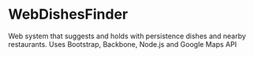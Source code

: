 # WebDishesFinder
Web system that suggests and holds with persistence dishes and nearby restaurants. Uses Bootstrap, Backbone, Node.js and Google Maps API
